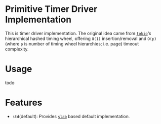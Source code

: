 # Primitive Timer Driver Implementation

This is timer driver implementation. The original idea came from [`tokio`](https://tokio.rs/blog/2018-03-timers)'s hierarchical hashed timing wheel, offering `O(1)` insertion/removal and `O(p)` (where `p` is number of timing wheel hierarchies; i.e. page) timeout complexity.

# Usage

todo

# Features

- `std`(default): Provides [`slab`](https://crates.io/crates/slab) based default implementation.

